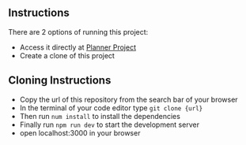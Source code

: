 ## Instructions

There are 2 options of running this project:

- Access it directly at [Planner Project](https://planner-eosin.vercel.app)
- Create a clone of this project

## Cloning Instructions

- Copy the url of this repository from the search bar of your browser
- In the terminal of your code editor type `git clone {url}`
- Then run `num install` to install the dependencies
- Finally run `npm run dev` to start the development server
- open localhost:3000 in your browser
